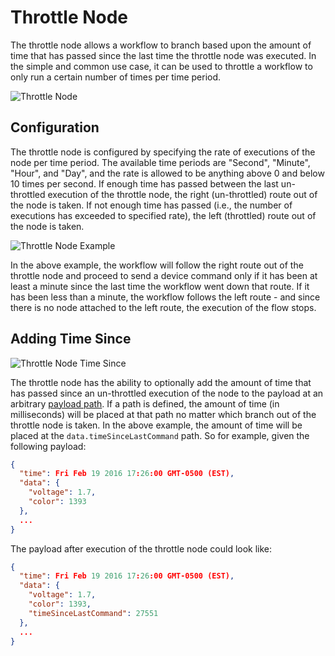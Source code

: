 # Throttle Node

The throttle node allows a workflow to branch based upon the amount of time that has passed since the last time the throttle node was executed.  In the simple and common use case, it can be used to throttle a workflow to only run a certain number of times per time period.

![Throttle Node](/images/workflows/logic/throttle-node.png "Throttle Node")

## Configuration

The throttle node is configured by specifying the rate of executions of the node per time period.  The available time periods are "Second", "Minute", "Hour", and "Day", and the rate is allowed to be anything above 0 and below 10 times per second.  If enough time has passed between the last un-throttled execution of the throttle node, the right (un-throttled) route out of the node is taken.  If not enough time has passed (i.e., the number of executions has exceeded to specified rate), the left (throttled) route out of the node is taken.

![Throttle Node Example](/images/workflows/logic/throttle-node-example.png "Throttle Node Example")

In the above example, the workflow will follow the right route out of the throttle node and proceed to send a device command only if it has been at least a minute since the last time the workflow went down that route.  If it has been less than a minute, the workflow follows the left route - and since there is no node attached to the left route, the execution of the flow stops.

## Adding Time Since

![Throttle Node Time Since](/images/workflows/logic/throttle-node-time-since.png "Throttle Node Time Since")

The throttle node has the ability to optionally add the amount of time that has passed since an un-throttled execution of the node to the payload at an arbitrary [payload path](/workflows/accessing-payload-data/#payload-paths).  If a path is defined, the amount of time (in milliseconds) will be placed at that path no matter which branch out of the throttle node is taken.  In the above example, the amount of time will be placed at the `data.timeSinceLastCommand` path.  So for example, given the following payload:

```JSON
{
  "time": Fri Feb 19 2016 17:26:00 GMT-0500 (EST),
  "data": {
    "voltage": 1.7,
    "color": 1393
  },
  ...
}
```

The payload after execution of the throttle node could look like:

```JSON
{
  "time": Fri Feb 19 2016 17:26:00 GMT-0500 (EST),
  "data": {
    "voltage": 1.7,
    "color": 1393,
    "timeSinceLastCommand": 27551
  },
  ...
}
```
